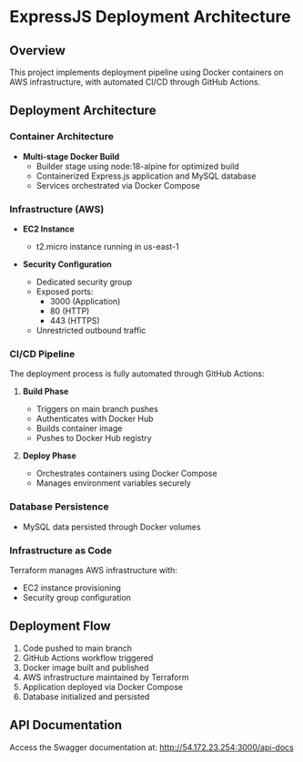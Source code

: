 # ExpressJS Deployment Architecture

## Overview
This project implements deployment pipeline using Docker containers on AWS infrastructure, with automated CI/CD through GitHub Actions.

## Deployment Architecture

### Container Architecture
- **Multi-stage Docker Build**
  - Builder stage using node:18-alpine for optimized build
  - Containerized Express.js application and MySQL database
  - Services orchestrated via Docker Compose

### Infrastructure (AWS)
- **EC2 Instance**
  - t2.micro instance running in us-east-1

- **Security Configuration**
  - Dedicated security group
  - Exposed ports:
    - 3000 (Application)
    - 80 (HTTP)
    - 443 (HTTPS)
  - Unrestricted outbound traffic

### CI/CD Pipeline
The deployment process is fully automated through GitHub Actions:

1. **Build Phase**
   - Triggers on main branch pushes
   - Authenticates with Docker Hub
   - Builds container image
   - Pushes to Docker Hub registry

2. **Deploy Phase**
   - Orchestrates containers using Docker Compose
   - Manages environment variables securely

### Database Persistence
- MySQL data persisted through Docker volumes

### Infrastructure as Code
Terraform manages AWS infrastructure with:
- EC2 instance provisioning
- Security group configuration

## Deployment Flow
1. Code pushed to main branch
2. GitHub Actions workflow triggered
3. Docker image built and published
4. AWS infrastructure maintained by Terraform
5. Application deployed via Docker Compose
6. Database initialized and persisted

## API Documentation

Access the Swagger documentation at: http://54.172.23.254:3000/api-docs